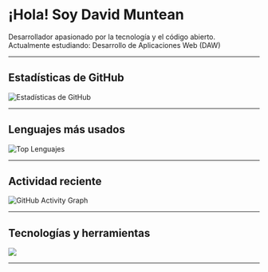 # ¡Hola! Soy David Muntean

Desarrollador apasionado por la tecnología y el código abierto.  
Actualmente estudiando: Desarrollo de Aplicaciones Web (DAW)

---

## Estadísticas de GitHub

![Estadísticas de GitHub](https://github-readme-stats.vercel.app/api?username=TU_USUARIO&show_icons=true&theme=tokyonight)

---

## Lenguajes más usados

![Top Lenguajes](https://github-readme-stats.vercel.app/api/top-langs/?username=TU_USUARIO&layout=compact&theme=tokyonight)

---

## Actividad reciente

![GitHub Activity Graph](https://github-readme-activity-graph.vercel.app/graph?username=TU_USUARIO&theme=tokyo-night)

---

## Tecnologías y herramientas

<img src="https://skillicons.dev/icons?i=js,ts,react,nextjs,nodejs,express,html,css,tailwind,git,github,vscode,mongodb,python" />

---
